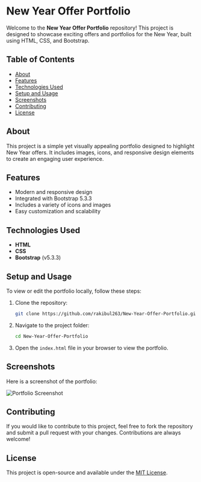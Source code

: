# New Year Offer Portfolio

Welcome to the **New Year Offer Portfolio** repository! This project is designed to showcase exciting offers and portfolios for the New Year, built using HTML, CSS, and Bootstrap.

## Table of Contents
- [About](#about)
- [Features](#features)
- [Technologies Used](#technologies-used)
- [Setup and Usage](#setup-and-usage)
- [Screenshots](#screenshots)
- [Contributing](#contributing)
- [License](#license)

## About
This project is a simple yet visually appealing portfolio designed to highlight New Year offers. It includes images, icons, and responsive design elements to create an engaging user experience.

## Features
- Modern and responsive design
- Integrated with Bootstrap 5.3.3
- Includes a variety of icons and images
- Easy customization and scalability

## Technologies Used
- **HTML**
- **CSS**
- **Bootstrap** (v5.3.3)

## Setup and Usage
To view or edit the portfolio locally, follow these steps:

1. Clone the repository:
   ```bash
   git clone https://github.com/rakibul263/New-Year-Offer-Portfolio.git
   ```
2. Navigate to the project folder:
   ```bash
   cd New-Year-Offer-Portfolio
   ```
3. Open the `index.html` file in your browser to view the portfolio.

## Screenshots
Here is a screenshot of the portfolio:

![Portfolio Screenshot](./Screenshort.png)

## Contributing
If you would like to contribute to this project, feel free to fork the repository and submit a pull request with your changes. Contributions are always welcome!

## License
This project is open-source and available under the [MIT License](LICENSE).

